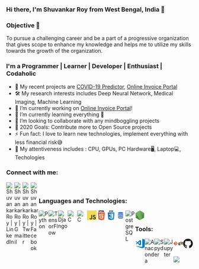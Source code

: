 <!--
**shuvankarroy/shuvankarroy** is a ✨ _special_ ✨ repository because its `README.md` (this file) appears on your GitHub profile.
-->

### Hi there, I'm Shuvankar Roy from West Bengal, India 👋

### Objective 🏹
To pursue a challenging career and be a part of a progressive organization that gives scope to enhance my knowledge
and helps me to utilize my skills towards the growth of the organization.

### I'm a Programmer | Learner | Developer | Enthusiast | Codaholic
- 🎢 My recent projects are [COVID-19 Predictor][covid19india], [Online Invoice Portal][onlineinvoiceportal]
- 🛠 My research interests includes Deep Neural Network, Medical Imaging, Machine Learning
- 🔭 I’m currently working on [Online Invoice Portal][onlineinvoiceportal]!
- 🌱 I’m currently learning everything 🤣
- 👯 I’m looking to collaborate with any mindboggling projects
- 🥅 2020 Goals: Contribute more to Open Source projects
- ⚡ Fun fact: I love to learn new technologies, implement everything with less financial risk😅
- 📣 My attentiveness includes : CPU, GPUs, PC Hardware🖥, Laptop💻, Techologies 


### Connect with me:
[<img align="left" alt="Shuvankar Roy | LinkedIn" width="22px" src="https://cdn.jsdelivr.net/npm/simple-icons@v3.4.0/icons/linkedin.svg" />][linkedin]
[<img align="left" alt="Shuvankar Roy | Gmail" width="22px" src="https://cdn.jsdelivr.net/npm/simple-icons@3.4.0/icons/gmail.svg" />][gmail]
[<img align="left" alt="Shuvankar Roy | Twitter" width="22px" src="https://cdn.jsdelivr.net/npm/simple-icons@v3.4.0/icons/twitter.svg" />][twitter]
[<img align="left" alt="Shuvankar Roy | Facebook" width="22px" src="https://cdn.jsdelivr.net/npm/simple-icons@3.4.0/icons/facebook.svg" />][facebook]
<br />

### Languages and Technologies:

[<img align="left" alt="Python" width="26px" src="https://cdn.jsdelivr.net/npm/simple-icons@3.4.0/icons/python.svg" />][python]
[<img align="left" alt="TensorFlow" width="26px" src="https://cdn.jsdelivr.net/npm/simple-icons@3.4.0/icons/tensorflow.svg" />][tensorflow]
[<img align="left" alt="Django" width="26px" src="https://cdn.jsdelivr.net/npm/simple-icons@3.4.0/icons/django.svg" />][django]
<img align="left" alt="C" width="26px" src="https://cdn.jsdelivr.net/npm/simple-icons@3.4.0/icons/c.svg" />
[<img align="left" alt="C" width="26px" src="https://cdn.jsdelivr.net/npm/simple-icons@3.4.0/icons/cplusplus.svg" />][cpp]
[<img align="left" alt="JavaScript" width="26px" src="https://raw.githubusercontent.com/github/explore/80688e429a7d4ef2fca1e82350fe8e3517d3494d/topics/javascript/javascript.png" />][javascript]
<img align="left" alt="HTML5" width="26px" src="https://raw.githubusercontent.com/github/explore/80688e429a7d4ef2fca1e82350fe8e3517d3494d/topics/html/html.png" />
<img align="left" alt="CSS3" width="26px" src="https://raw.githubusercontent.com/github/explore/80688e429a7d4ef2fca1e82350fe8e3517d3494d/topics/css/css.png" />
<img align="left" alt="SQL" width="26px" src="https://raw.githubusercontent.com/github/explore/80688e429a7d4ef2fca1e82350fe8e3517d3494d/topics/sql/sql.png" />
<img align="left" alt="PostgreSQL" width="26px" src="https://cdn.jsdelivr.net/npm/simple-icons@3.4.0/icons/postgresql.svg" />
[<img align="left" alt="Node.js" width="26px" src="https://raw.githubusercontent.com/github/explore/80688e429a7d4ef2fca1e82350fe8e3517d3494d/topics/nodejs/nodejs.png" />][nodejs]
<br/>

### Tools:

[<img align="left" alt="Visual Studio Code" width="26px" src="https://raw.githubusercontent.com/github/explore/80688e429a7d4ef2fca1e82350fe8e3517d3494d/topics/visual-studio-code/visual-studio-code.png" />][vscode]
[<img align="left" alt="Anaconda" width="26px" src="https://cdn.jsdelivr.net/npm/simple-icons@3.4.0/icons/anaconda.svg" />][anaconda]
[<img align="left" alt="Spyder" width="26px" src="https://upload.wikimedia.org/wikipedia/commons/thumb/7/7e/Spyder_logo.svg/1200px-Spyder_logo.svg.png" />][spyder]
[<img align="left" alt="Jupyter" width="26px" src="https://cdn.jsdelivr.net/npm/simple-icons@3.4.0/icons/jupyter.svg" />][jupyter]
[<img align="left" alt="Git" width="26px" src="https://raw.githubusercontent.com/github/explore/80688e429a7d4ef2fca1e82350fe8e3517d3494d/topics/git/git.png" />][git]
[<img align="left" alt="GitHub" width="26px" src="https://raw.githubusercontent.com/github/explore/78df643247d429f6cc873026c0622819ad797942/topics/github/github.png" />][github]
<br />
<br />

[covid19india]: https://covid-19-predictor-india.herokuapp.com/
[onlineinvoiceportal]: https://online-invoice.herokuapp.com/
[gmail]: mailto:shuvankarroy2@gmail.com?subject=[GitHub]%20From%20GitHub%20&body=Dear%20Shuvankar%20Roy%2C%0A
[facebook]: https://www.facebook.com/shuvankar.roy.370
[twitter]: https://twitter.com/shuvankarroy15
[linkedin]: https://www.linkedin.com/in/shuvankar-roy/
[python]: https://www.python.org/
[tensorflow]: https://www.tensorflow.org/
[django]: https://www.djangoproject.com/
[cpp]: http://www.cplusplus.com/doc/tutorial/
[javascript]: https://www.javascript.com/
[nodejs]: https://nodejs.org/en/
[vscode]: https://code.visualstudio.com/
[anaconda]: https://www.anaconda.com/
[spyder]: https://www.spyder-ide.org/
[jupyter]: https://jupyter.org/
[git]: https://git-scm.com/
[github]: https://github.com/

<img src="https://github-readme-stats.vercel.app/api?username=shuvankarroy&show_icons=true&icon_color=333&title_color=333&text_color=777&count_private=true&include_all_commits=true"/>
